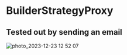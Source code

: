 # BuilderStrategyProxy

## Tested out by sending an email

![photo_2023-12-23 12 52 07](https://github.com/khrystynamk/BuilderStrategyProxy/assets/116157359/281f9c8d-0903-4f69-9fef-7f7ad9d03feb)
